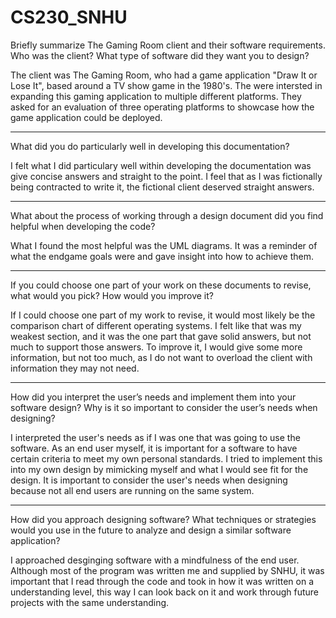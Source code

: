 # CS230_SNHU

Briefly summarize The Gaming Room client and their software requirements. Who was the client? What type of software did they want you to design?

  The client was The Gaming Room, who had a game application "Draw It or Lose It", based around a TV show game in the 1980's. The were intersted in expanding
  this gaming application to multiple different platforms. They asked for an evaluation of three operating platforms to showcase how the game application 
  could be deployed.
***************************************************************************
What did you do particularly well in developing this documentation?

  I felt what I did particulary well within developing the documentation was give concise answers and straight to the point. I feel that as I was fictionally being 
  contracted to write it, the fictional client deserved straight answers.
***************************************************************************
What about the process of working through a design document did you find helpful when developing the code?

  What I found the most helpful was the UML diagrams. It was a reminder of what the endgame goals were and gave insight into how to achieve them.
*************************************************************************** 
If you could choose one part of your work on these documents to revise, what would you pick? How would you improve it?

  If I could choose one part of my work to revise, it would most likely be the comparison chart of different operating systems. I felt like that was my weakest
  section, and it was the one part that gave solid answers, but not much to support those answers. To improve it, I would give some more information, but not too
  much, as I do not want to overload the client with information they may not need.
***************************************************************************
How did you interpret the user’s needs and implement them into your software design? Why is it so important to consider the user’s needs when designing?

  I interpreted the user's needs as if I was one that was going to use the software. As an end user myself, it is important for a software to have certain criteria 
  to meet my own personal standards. I tried to implement this into my own design by mimicking myself and what I would see fit for the design. It is important to 
  consider the user's needs when designing because not all end users are running on the same system.
***************************************************************************
How did you approach designing software? What techniques or strategies would you use in the future to analyze and design a similar software application?

  I approached desginging software with a mindfulness of the end user. Although most of the program was written me and supplied by SNHU, it was important that I read through
  the code and took in how it was written on a understanding level, this way I can look back on it and work through future projects with the same understanding.
 
